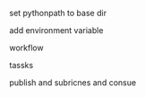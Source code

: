 set pythonpath to  base dir

add environment variable


workflow

tassks


publish and subricnes and consue